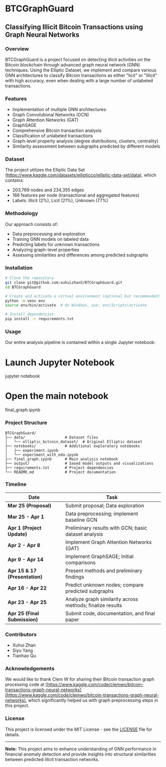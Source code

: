 # BTCGraphGuard

## Classifying Illicit Bitcoin Transactions using Graph Neural Networks

### Overview

BTCGraphGuard is a project focused on detecting illicit activities on the Bitcoin blockchain through advanced graph neural network (GNN) techniques. Using the Elliptic Dataset, we implement and compare various GNN architectures to classify Bitcoin transactions as either "licit" or "illicit" with high accuracy, even when dealing with a large number of unlabeled transactions.

### Features

* Implementation of multiple GNN architectures:
* Graph Convolutional Networks (GCN)
* Graph Attention Networks (GAT)
* GraphSAGE
* Comprehensive Bitcoin transaction analysis
* Classification of unlabeled transactions
* Graph-level property analysis (degree distributions, clusters, centrality)
* Similarity assessment between subgraphs predicted by different models

### Dataset

The project utilizes the Elliptic Data Set (https://www.kaggle.com/datasets/ellipticco/elliptic-data-set/data), which contains:

* 203,769 nodes and 234,355 edges
* 166 features per node (transactional and aggregated features)
* Labels: Illicit (2%), Licit (21%), Unknown (77%)

### Methodology

Our approach consists of:

* Data preprocessing and exploration
* Training GNN models on labeled data
* Predicting labels for unknown transactions
* Analyzing graph-level properties
* Assessing similarities and differences among predicted subgraphs

### Installation

```bash
# Clone the repository
git clone git@github.com:xuhuizhan5/BTCGraphGuard.git
cd BTCGraphGuard

# Create and activate a virtual environment (optional but recommended)
python -m venv env
source env/bin/activate  # On Windows, use: env\Scripts\activate

# Install dependencies
pip install -r requirements.txt
```

### Usage

Our entire analysis pipeline is contained within a single Jupyter notebook:

# Launch Jupyter Notebook

jupyter notebook

# Open the main notebook

final_graph.ipynb

### Project Structure

```
BTCGraphGuard/
├── data/                  # Dataset files
│   └── elliptic_bitcoin_dataset/  # Original Elliptic dataset
├── notebooks/             # Additional exploratory notebooks
│   ├── experiment.ipynb
│   └── experiment_with_eda.ipynb
├── final_graph.ipynb      # Main analysis notebook
├── output/                # Saved model outputs and visualizations
├── requirements.txt       # Project dependencies
└── README.md              # Project documentation
```

### Timeline

| Date                                 | Task                                                      |
| ------------------------------------ | --------------------------------------------------------- |
| **Mar 25 (Proposal)**          | Submit proposal; Data exploration                         |
| **Mar 25 - Apr 1**             | Data preprocessing; implement baseline GCN                |
| **Apr 1 (Project Update)**     | Preliminary results with GCN; basic dataset analysis      |
| **Apr 2 - Apr 8**              | Implement Graph Attention Networks (GAT)                  |
| **Apr 9 - Apr 14**             | Implement GraphSAGE; Initial comparisons                  |
| **Apr 15 & 17 (Presentation)** | Present methods and preliminary findings                  |
| **Apr 16 - Apr 22**            | Predict unknown nodes; compare predicted subgraphs        |
| **Apr 23 - Apr 25**            | Analyze graph similarity across methods; finalize results |
| **Apr 25 (Final Submission)**  | Submit code, documentation, and final paper               |

### Contributors

- Xuhui Zhan
- Siyu Yang
- Tianhao Qu

### Acknowledgements

We would like to thank Clem W for sharing their Bitcoin transaction graph processing code at [https://www.kaggle.com/code/clemwo/bitcoin-transactions-graph-neural-networks](https://www.kaggle.com/code/clemwo/bitcoin-transactions-graph-neural-networks), which significantly helped us with graph preprocessing steps in this project.

### License

This project is licensed under the MIT License - see the [LICENSE](LICENSE) file for details.

---

**Note:** This project aims to enhance understanding of GNN performance in financial anomaly detection and provide insights into structural similarities between predicted illicit transaction networks.
